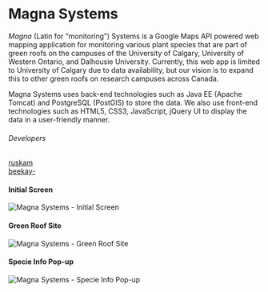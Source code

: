 Magna Systems
================
*Magna* (Latin for “monitoring”) Systems is a Google Maps API powered web mapping application for monitoring various plant species that are part of green roofs on the campuses of the University of Calgary, University of Western Ontario, and Dalhousie University. Currently, this web app is limited to University of Calgary due to data availability, but our vision is to expand this to other green roofs on research campuses across Canada.

Magna Systems uses back-end technologies such as Java EE (Apache Tomcat) and PostgreSQL (PostGIS) to store the data. We also use front-end technologies such as HTML5, CSS3, JavaScript, jQuery UI to display the data in a user-friendly manner.

###### Developers
[ruskam](https://github.com/ruskam)  
[beekay-](https://github.com/beekay-)

#### Initial Screen
![Magna Systems - Initial Screen](http://cl.ly/image/1s0Q2Y1j2a3A/magna-sys-1.png)

#### Green Roof Site
![Magna Systems - Green Roof Site](http://cl.ly/image/0m3Y2C3o091H/magna-sys-2.png)

#### Specie Info Pop-up
![Magna Systems - Specie Info Pop-up](http://cl.ly/image/3H3o2n3e2h0W/magna-sys-3.png)
